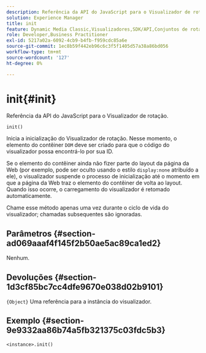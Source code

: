 ```yaml
---
description: Referência da API do JavaScript para o Visualizador de rotação.
solution: Experience Manager
title: init
feature: Dynamic Media Classic,Visualizadores,SDK/API,Conjuntos de rotação
role: Developer,Business Practitioner
exl-id: 5217a02a-6092-4cb9-b4fb-f959cdc85a6e
source-git-commit: 1ec8b59f442eb96c6c3f5f1405d57a38a86bd056
workflow-type: tm+mt
source-wordcount: '127'
ht-degree: 0%

---
```


# init{#init}

Referência da API do JavaScript para o Visualizador de rotação.

`init()`

Inicia a inicialização do Visualizador de rotação. Nesse momento, o elemento do contêiner `DOM` deve ser criado para que o código do visualizador possa encontrá-lo por sua ID.

Se o elemento do contêiner ainda não fizer parte do layout da página da Web (por exemplo, pode ser oculto usando o estilo `display:none` atribuído a ele), o visualizador suspende o processo de inicialização até o momento em que a página da Web traz o elemento do contêiner de volta ao layout. Quando isso ocorre, o carregamento do visualizador é retomado automaticamente.

Chame esse método apenas uma vez durante o ciclo de vida do visualizador; chamadas subsequentes são ignoradas.

## Parâmetros {#section-ad069aaaf4f145f2b50ae5ac89ca1ed2}

Nenhum.

## Devoluções {#section-1d3cf85bc7cc4dfe9670e038d02b9101}

`{Object}` Uma referência para a instância do visualizador.

## Exemplo {#section-9e9332aa86b74a5fb321375c03fdc5b3}

```
<instance>.init()
```
